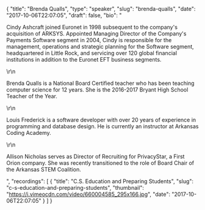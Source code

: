 {
  "title": "Brenda Qualls",
  "type": "speaker",
  "slug": "brenda-qualls",
  "date": "2017-10-06T22:07:05",
  "draft": false,
  "bio": "<p>Cindy Ashcraft joined Euronet in 1998 subsequent to the company's acquisition of ARKSYS. Appointed Managing Director of the Company's Payments Software segment in 2004, Cindy is responsible for the management, operations and strategic planning for the Software segment, headquartered in Little Rock, and servicing over 120 global financial institutions in addition to the Euronet EFT business segments.</p>\r\n<p>Brenda Qualls is a National Board Certified teacher who has been teaching computer science for 12 years. She is the 2016-2017 Bryant High School Teacher of the Year.</p>\r\n<p>Louis Frederick is a software developer with over 20 years of experience in programming and database design. He is currently an instructor at Arkansas Coding Academy.</p>\r\n<p>Allison Nicholas serves as Director of Recruiting for PrivacyStar, a First Orion company. She was recently transitioned to the role of Board Chair of the Arkansas STEM Coalition.</p>",
  "recordings": [
    {
      "title": "C.S. Education and Preparing Students",
      "slug": "c-s-education-and-preparing-students",
      "thumbnail": "https://i.vimeocdn.com/video/660004585_295x166.jpg",
      "date": "2017-10-06T22:07:05"
    }
  ]
}